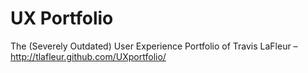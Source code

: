 UX Portfolio
============

The (Severely Outdated) User Experience Portfolio of Travis LaFleur – http://tlafleur.github.com/UXportfolio/
